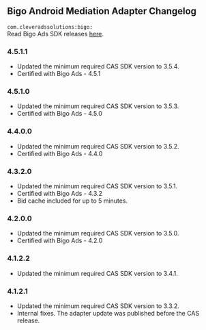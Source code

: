 ## Bigo Android Mediation Adapter Changelog
`com.cleveradssolutions:bigo:`  
Read Bigo Ads SDK releases [here](https://www.bigossp.com/guide/sdk/android/version).

### 4.5.1.1
- Updated the minimum required CAS SDK version to 3.5.4.
- Certified with Bigo Ads - 4.5.1

### 4.5.1.0
- Updated the minimum required CAS SDK version to 3.5.3.
- Certified with Bigo Ads - 4.5.0

### 4.4.0.0
- Updated the minimum required CAS SDK version to 3.5.2.
- Certified with Bigo Ads - 4.4.0

### 4.3.2.0
- Updated the minimum required CAS SDK version to 3.5.1.
- Certified with Bigo Ads - 4.3.2
- Bid cache included for up to 5 minutes.

### 4.2.0.0
- Updated the minimum required CAS SDK version to 3.5.0.
- Certified with Bigo Ads - 4.2.0

### 4.1.2.2
- Updated the minimum required CAS SDK version to 3.4.1.

### 4.1.2.1
- Updated the minimum required CAS SDK version to 3.3.2.
- Internal fixes. The adapter update was published before the CAS release.